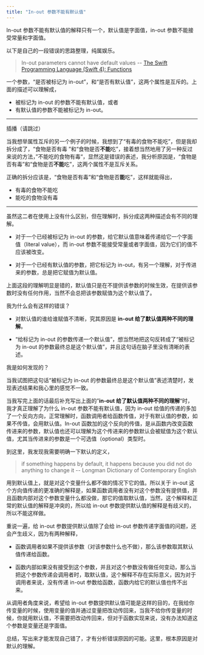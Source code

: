 ```yaml
---
title: "In-out 参数不能有默认值"
---
```


In-out 参数不能有默认值的解释只有一个，默认值是字面值，in-out 参数不能接受常量和字面值。

以下是自己的一段错误的思路整理，纯属娱乐。

> In-out parameters cannot have default values -- [The Swift Programming Language (Swift 4): Functions](https://developer.apple.com/library/content/documentation/Swift/Conceptual/Swift_Programming_Language/Functions.html)

一个参数，“是否被标记为 in-out”，和“是否有默认值”，这两个属性是互斥的。上面的描述可以理解成，

- 被标记为 in-out 的参数不能有默认值，或者
- 有默认值的参数不能被标记为 in-out。

---

插播（请跳过）

当我想举属性互斥的另一个例子的时候，我想到了“有毒的食物不能吃”，但是我却拆分成了，“食物是否有毒 ”和“食物是否**不能**吃”，接着想当然地用了另一种反过来说的方法，”不能吃的食物有毒“，显然这是错误的表述，我分析原因是，“食物是否有毒”和“食物是否**不能**吃”，这两个属性不是互斥关系。

正确的拆分应该是，“食物是否有毒”和“食物是否**能**吃”，这样就能得出，

- 有毒的食物不能吃
- 能吃的食物没有毒

---

虽然这二者在使用上没有什么区别，但在理解时，拆分成这两种描述会有不同的理解。

- 对于一个已经被标记为 in-out 的参数，给它默认值意味着传递给它一个字面值（literal value），而 in-out 参数不能接受常量或者字面值，因为它们的值不应该被改变。

- 对于一个已经有默认值的参数，把它标记为 in-out，有另一个理解，对于传进来的参数，总是把它赋值为默认值。

上面这段的理解明显是错的，默认值只是在不提供该参数的时候生效，在提供该参数时没有任何作用，当然不会总把该参数赋值为这个默认值了。

我为什么会有这样的错误？

- 对默认值的谁给谁赋值不清晰，究其原因是 **in-out 给了默认值两种不同的理解**。

- “给标记为 in-out 的参数传递一个默认值”，想当然地把这句反转成了“被标记为 in-out 的参数最终总是这个默认值”，并且这句话在脑子里没有清晰的表述。

我是如何发现的？

当我试图把这句话“被标记为 in-out 的参数最终总是这个默认值”表述清楚时，发现表述结果和我心里的感觉不一致。

当我写完上面的话最后补充写出上面的”**in-out 给了默认值两种不同的理解**“时，我才真正理解了为什么 in-out 参数不能有默认值，因为 in-out 给值的传递的多加了一个反向方向，正常理解时，函数调用者给函数传值，对于有默认值的参数，如果不传值，会用默认值。In-out 函数加的这个反向的传值，是从函数内改变函数传进来的参数，默认值也还可以理解为这个传进来的参数默认会被赋值为这个默认值，尤其当传进来的参数是一个可选值（optional）类型时。

到这里，我发现我需要明确一下默认的定义，

> if something happens by default, it happens because you did not do anything to change it -- Longman Dictionary of Contemporary English

用到默认值上，就是对这个变量什么都不做的情况下它的值。所以关于 in-out 这个方向值传递的更准确的解释是，如果函数调用者没有对这个参数没有提供值，并且函数内部对这个参数变量什么都没做，那它的值取默认值，当然，这个解释和正常的默认值的解释是冲突的，所以给 in-out 参数提供默认值的解释是有歧义的，所以不能这样做。

重说一遍，给 in-out 参数提供默认值除了会给 in-out 参数传递字面值的问题，还会产生歧义，因为有两种解释，

- 函数调用者如果不提供该参数（对该参数什么也不做），那么该参数取其默认值传递给函数。

- 函数内部如果没有接受到这个参数，并且对这个参数没有做任何变动，那么当把这个参数传递会调用者时，取默认值，这个解释不存在实际意义，因为对于调用者来说，没有传递 in-out 参数给函数，函数内给它的默认值也传不出来。

从调用者角度来说，希望给 in-out 参数提供默认值可能是这样的目的，在我给你传变量的时候，使用变量的值并通过变量把改动传回来，当我不给你传变量的时候，你就用默认值，不需要把改动传回来，但对于函数实现来说，没有办法知道这个参数是变量还是字面值。

总结，写出来才能发现自己错了，才有分析错误原因的可能。这里，根本原因是对默认的理解。
